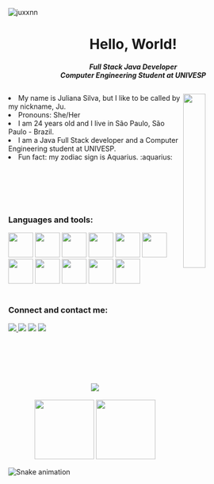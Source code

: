 <p align=" left"> <img src="https://komarev.com/ghpvc/?username=juxxnn&label=Profile%20views&color=0e75b6&style=flat" alt="juxxnn" /> </p>

<h1 align="center">Hello, World!</h1>
<h5 align="center">Full Stack Java Developer <br>Computer Engineering Student at UNIVESP</h5> 

<div>
<h2 align="center">  </h2>
<img src=https://assignmentstudio.net/wp-content/uploads/2021/02/giphy.gif" width="30%" height="30%" align="right">
  
<li>My name is Juliana Silva, but I like to be called by my nickname, Ju.</li>
<li>Pronouns: She/Her</li>
<li>I am 24 years old and I live in São Paulo, São Paulo - Brazil.</li>
<li>I am a Java Full Stack developer and a Computer Engineering student at UNIVESP.</li>                                                                                        <li>Fun fact: my zodiac sign is Aquarius. :aquarius: </li>

<br>
<br>                                                                                                                  
<br>
<br>
<br>
                                                                                                                  
</a> </p>
<h3 align="left">Languages and tools:</h3>
<p align="left">
               
<div>

<img height="50em" src="https://cdn.jsdelivr.net/gh/devicons/devicon/icons/github/github-original.svg" />               
<img height="50em" src="https://cdn.jsdelivr.net/gh/devicons/devicon/icons/git/git-original.svg" />
<img height="50em" src="https://cdn.jsdelivr.net/gh/devicons/devicon/icons/nodejs/nodejs-plain.svg" />                                                                         
<img height="50em" src="https://cdn.jsdelivr.net/gh/devicons/devicon/icons/java/java-plain.svg" />
<img height="50em" src="https://cdn.jsdelivr.net/gh/devicons/devicon/icons/javascript/javascript-plain.svg" />
<img height="50em" src="https://cdn.jsdelivr.net/gh/devicons/devicon/icons/angularjs/angularjs-plain.svg" />
<img height="50em" src="https://cdn.jsdelivr.net/gh/devicons/devicon/icons/bootstrap/bootstrap-plain-wordmark.svg" />
<img height="50em" src="https://cdn.jsdelivr.net/gh/devicons/devicon/icons/css3/css3-plain-wordmark.svg" />
<img height="50em" src="https://cdn.jsdelivr.net/gh/devicons/devicon/icons/html5/html5-plain-wordmark.svg" />
<img height="50em" src="https://www.vectorlogo.zone/logos/getpostman/getpostman-icon.svg"/> </a>                                                                               <img height="50em" src="https://cdn.jsdelivr.net/gh/devicons/devicon/icons/mysql/mysql-original-wordmark.svg" />
                
</div> 

<br>

</a> </p>
<h3 align="left">Connect and contact me:</h3>
<p align="left">

<div> 
  <a href="https://www.linkedin.com/in/julianatadeudasilva/" target="_blank"><img src="https://img.shields.io/badge/LinkedIn-0077B5?style=for-the-badge&logo=linkedin&logoColor=white"> </a>
  <a href="https://t.me/juxxnn" target="_blank"><img src="https://img.shields.io/badge/Telegram-2CA5E0?style=for-the-badge&logo=telegram&logoColor=white"></a>
  <a href="https://discord.gg/juxxnn#3038" target="_blank"><img src="https://img.shields.io/badge/Discord-7289DA?style=for-the-badge&logo=discord&logoColor=white"target="_blank"></a> 
  <a href="mailto:julianastankovic@gmail.com" target="_blank"><img src="https://img.shields.io/badge/Gmail-D14836?style=for-the-badge&logo=gmail&logoColor=white"></a>
  
</div>

<br>
<br>
<br>
<br>
<br>
<br>

<div align="center"><img  src="https://github-profile-trophy.vercel.app/?username=juxxnn&theme=gruvbox&row=1&column=6&no-frame=true&no-bg=true" /></div>
<br>


<div align="center">
  <img height="120em" src="https://github-readme-stats.vercel.app/api?username=juxxnn&hide_title=true&hide_border=true&show_icons=trueline_height=21&text_color=000&icon_color=000&bg_color=0,ea6161,ffc64d,fffc4d,52fa5a&theme=graywhite" />
  <img height="120em" src="https://github-readme-stats.vercel.app/api/top-langs/?username=juxxnn&hide_title=true&hide_border=true&layout=compact&langs_count=6&text_color=000&icon_color=fff&bg_color=0,52fa5a,4dfcff,c64dff&theme=graywhite" />
</div>


                                                                                                             
</td>
<td valign="top">
 
  

  ![Snake animation](https://github.com/juxxnn/juxxnn/blob/output/github-contribution-grid-snake.svg)

